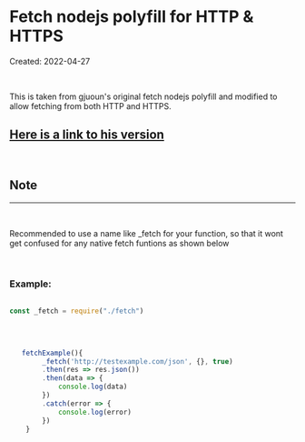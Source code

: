# Fetch nodejs polyfill for HTTP & HTTPS
Created:  2022-04-27

&nbsp;

This is taken from gjuoun's original fetch nodejs polyfill and modified to allow fetching from both HTTP and HTTPS. 

[1]: https://gist.github.com/gjuoun/f08f5f0298be14f88f32ffb46315e0dd
## [Here is a link to his version][1]

&nbsp;

## Note
---

&nbsp;

Recommended to use a name like _fetch for your function, so that it wont get confused for any native fetch funtions as shown below

&nbsp;

### **Example:** 
<!-- code below -->

```javascript

const _fetch = require("./fetch")

```

&nbsp;

<!-- code below -->

```javascript

   fetchExample(){
        _fetch('http://testexample.com/json', {}, true)
        .then(res => res.json())
        .then(data => {
            console.log(data)
        })
        .catch(error => {
            console.log(error)
        })
    }

```
